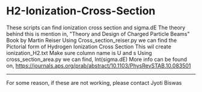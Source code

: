 # H2-Ionization-Cross-Section
These scripts can find ionization cross section and sigma.dE
The theory behind this is mention in, "Theory and Design of Charged Particle Beams" Book by Martin Reiser
Using Cross_section_reiser.py we can find the Pictorial form of Hydrogen Ionization Cross Section
                  This wil create ionization_H2.txt
                  Make sure column name is U and s
Using cross_section_area.py we can find, Int(sigma.dE)
                  More info can be found on, https://journals.aps.org/prab/abstract/10.1103/PhysRevSTAB.10.083501
                  
 ----------------------------------------------------------------------------------------------------------
 For some reason, if these are not working, please contact Jyoti Biswas
